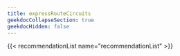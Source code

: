 ```yaml
---
title: expressRouteCircuits
geekdocCollapseSection: true
geekdocHidden: false
---
```


{{< recommendationList name="recommendationList" >}}
